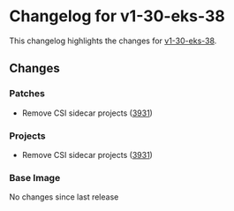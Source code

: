 # Changelog for v1-30-eks-38

This changelog highlights the changes for [v1-30-eks-38](https://github.com/aws/eks-distro/tree/v1-30-eks-38).

## Changes

### Patches
* Remove CSI sidecar projects ([3931](https://github.com/aws/eks-distro/pull/3931))

### Projects
* Remove CSI sidecar projects ([3931](https://github.com/aws/eks-distro/pull/3931))

### Base Image
No changes since last release

